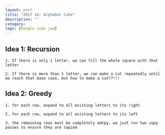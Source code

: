 ```yaml
---
layout: post
title: "2017 1A: Alphabet Cake"
description: ""
category: 
tags: [Google code jam]
---
```


Idea 1: Recursion
----------
```
1. If there is only 1 letter, we can fill the whole square with that letter

2. If there is more than 1 letter, we can make a cut repeatedly until we reach that base case, but how to make a cut??!!!
```


Idea 2: Greedy
-----------
```
1. for each row, expand to all existing letters to its right

2. for each row, expand to all existing letters to its left

3. the remaining rows must be completely emtpy, we just run two copy passes to ensure they are copied
```
